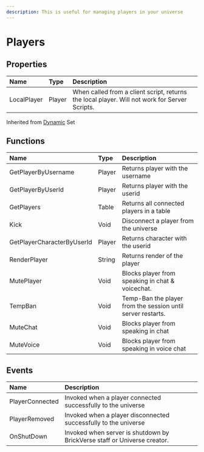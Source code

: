 ```yaml
---
description: This is useful for managing players in your universe
---
```


# Players

## Properties

| Name | Type | Description |
| :--- | :--- | :--- |
| LocalPlayer | Player | When called from a client script, returns the local player. Will not work for Server Scripts. |

Inherited from [Dynamic](https://docs.brickverse.co/bricklua-lua-references-manual/dymanic) Set

## Functions

| Name | Type | Description |
| :--- | :--- | :--- |
| GetPlayerByUsername | Player | Returns player with the username |
| GetPlayerByUserId | Player | Returns player with the userid |
| GetPlayers | Table | Returns all connected players in a table |
| Kick | Void | Disconnect a player from the universe |
| GetPlayerCharacterByUserId | Player | Returns character with the userid |
| RenderPlayer | String | Returns render of the player |
| MutePlayer | Void | Blocks player from speaking in chat & voicechat. |
| TempBan | Void | Temp-Ban the player from the session until server restarts. |
| MuteChat | Void | Blocks player from speaking in chat |
| MuteVoice | Void | Blocks player from speaking in voice chat |

## Events

| Name | Description |
| :--- | :--- |
| PlayerConnected | Invoked when a player connected successfully to the universe |
| PlayerRemoved | Invoked when a player disconnected successfully to the universe |
| OnShutDown | Invoked when server is shutdown by BrickVerse staff or Universe creator. |



